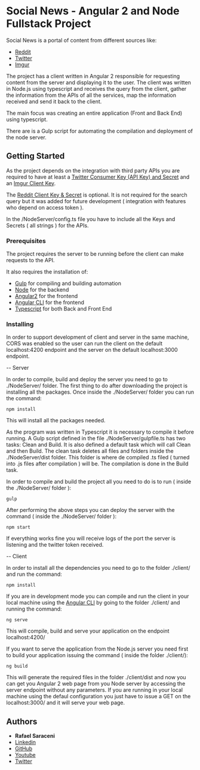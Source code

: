 # Social News - Angular 2 and Node Fullstack Project

Social News is a portal of content from different sources like:

* [Reddit](http://reddit.com/)
* [Twitter](http://twitter.com/)
* [Imgur](http://imgur.com/)

The project has a client written in Angular 2 responsible for requesting content from the server and 
displaying it to the user. The client was written in Node.js using typescript and receives the query 
from the client, gather the information from the APIs of all the services, map the information received 
and send it back to the client.

The main focus was creating an entire application (Front and Back End) using typescript.

There are is a Gulp script for automating the compilation and deployment of the node server.

## Getting Started

As the project depends on the integration with third party APIs you are required to have at least 
a [Twitter Consumer Key (API Key) and Secret](https://dev.twitter.com/oauth/overview/application-owner-access-tokens) and an [Imgur Client Key](https://apidocs.imgur.com/).

The [Reddit Client Key & Secret](https://github.com/reddit/reddit/wiki/OAuth2) is optional. It is not required for the search query but it was added for 
future development ( integration with features who depend on access token ).

In the /NodeServer/config.ts file you have to include all the Keys and Secrets ( all strings ) for the APIs.

### Prerequisites

The project requires the server to be running before the client can make requests to the API.

It also requires the installation of: 

* [Gulp](http://gulpjs.com/) for compiling and building automation
* [Node](https://nodejs.org/) for the backend
* [Angular2](https://angular.io/) for the frontend
* [Angular CLI](https://github.com/angular/angular-cli) for the frontend
* [Typescript](https://www.typescriptlang.org/) for both Back and Front End

### Installing

In order to support development of client and server in the same machine, CORS was enabled so the user 
can run the client on the default localhost:4200 endpoint and the server on the default localhost:3000 endpoint.

-- Server

In order to compile, build and deploy the server you need to go to ./NodeServer/ folder.
The first thing to do after downloading the project is installing all the packages. Once inside the 
./NodeServer/ folder you can run the command:


```
npm install
```

This will install all the packages needed.

As the program was written in Typescript it is necessary to compile it before running. A Gulp script defined 
in the file ./NodeServer/gulpfile.ts has two tasks: Clean and Build. It is also defined a default task which 
will call Clean and then Build. The clean task deletes all files and folders inside the ./NodeServer/dist folder.
This folder is where de compiled .ts filed ( turned into .js files after compilation ) will be. The compilation 
is done in the Build task.

In order to compile and build the project all you need to do is to run ( inside the ./NodeServer/ folder ):

```
gulp
```

After performing the above steps you can deploy the server with the command ( inside the ./NodeServer/ folder ):

```
npm start
```

If everything works fine you will receive logs of the port the server is listening and the twitter token received.

-- Client

In order to install all the dependencies you need to go to the folder ./client/ and run the command:

```
npm install
```

If you are in development mode you can compile and run the client in your local machine using the [Angular CLI](https://github.com/angular/angular-cli) by going to the folder ./client/ and running the command:

```
ng serve
```

This will compile, build and serve your application on the endpoint localhost:4200/

If you want to serve the application from the Node.js server you need first to build your application 
issuing the command ( inside the folder ./client/):

```
ng build
```

This will generate the required files in the folder ./client/dist and now you can get you Angular 2 web page 
from you Node server by accessing the server endpoint without any parameters. If you are running in your local 
machine using the defaul configuration you just have to issue a GET on the localhost:3000/ and it will serve 
your web page.

## Authors

* **Rafael Saraceni**  
* [Linkedin](https://www.linkedin.com/in/rafaelsaraceni/)
* [GitHub](https://github.com/Saraceni)
* [Youtube](https://www.youtube.com/channel/UCHAcbRZJxLzlP5GiMj_jM1g)
* [Twitter](https://twitter.com/saraceni_br)

